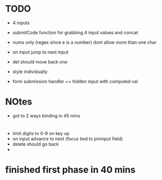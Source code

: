 

# TODO
- 4 inputs

- submitCode function for grabbing 4 input values and concat
- nums only (regex since e is a number) dont allow more than one char
- on input jump to next input
- del should move back one
- style individually

- form submission handler == hidden input with computed val



# NOtes
- got to 2 ways binding in 45 mins


#
- limit digits to 0-9 on key up
- on input advance to next (focus tied to pininput field)
- delete should go back
- 


# finished first phase in 40 mins